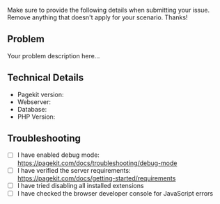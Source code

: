 Make sure to provide the following details when submitting your issue. Remove anything that doesn't apply for your scenario. Thanks!

## Problem

Your problem description here...

## Technical Details

- Pagekit version:
- Webserver:
- Database:
- PHP Version:

## Troubleshooting

- [ ] I have enabled debug mode: https://pagekit.com/docs/troubleshooting/debug-mode
- [ ] I have verified the server requirements: https://pagekit.com/docs/getting-started/requirements
- [ ] I have tried disabling all installed extensions
- [ ] I have checked the browser developer console for JavaScript errors